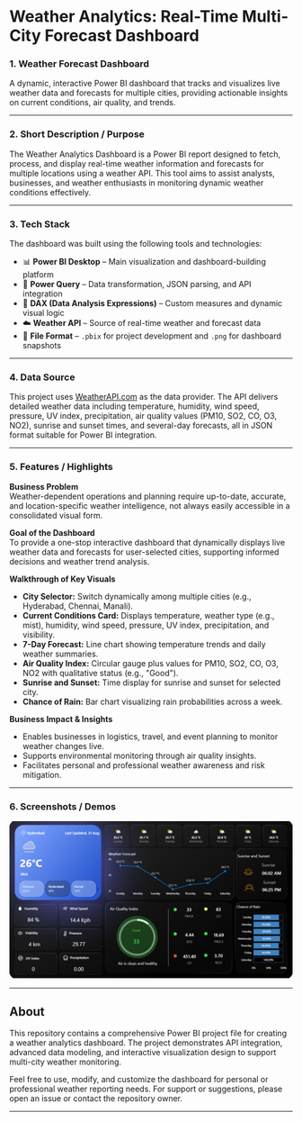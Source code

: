 # Weather Analytics: Real-Time Multi-City Forecast Dashboard

### 1. Weather Forecast Dashboard 
A dynamic, interactive Power BI dashboard that tracks and visualizes live weather data and forecasts for multiple cities, providing actionable insights on current conditions, air quality, and trends.

---

### 2. Short Description / Purpose
The Weather Analytics Dashboard is a Power BI report designed to fetch, process, and display real-time weather information and forecasts for multiple locations using a weather API. This tool aims to assist analysts, businesses, and weather enthusiasts in monitoring dynamic weather conditions effectively.

---

### 3. Tech Stack
The dashboard was built using the following tools and technologies:  
- 📊 **Power BI Desktop** – Main visualization and dashboard-building platform  
- 📂 **Power Query** – Data transformation, JSON parsing, and API integration  
- 🧠 **DAX (Data Analysis Expressions)** – Custom measures and dynamic visual logic  
- ☁️ **Weather API** – Source of real-time weather and forecast data  
- 📁 **File Format** – `.pbix` for project development and `.png` for dashboard snapshots  

---

### 4. Data Source
This project uses [WeatherAPI.com](https://www.weatherapi.com/) as the data provider. The API delivers detailed weather data including temperature, humidity, wind speed, pressure, UV index, precipitation, air quality values (PM10, SO2, CO, O3, NO2), sunrise and sunset times, and several-day forecasts, all in JSON format suitable for Power BI integration.

---

### 5. Features / Highlights

**Business Problem**  
Weather-dependent operations and planning require up-to-date, accurate, and location-specific weather intelligence, not always easily accessible in a consolidated visual form.

**Goal of the Dashboard**  
To provide a one-stop interactive dashboard that dynamically displays live weather data and forecasts for user-selected cities, supporting informed decisions and weather trend analysis.

**Walkthrough of Key Visuals**  
- **City Selector:** Switch dynamically among multiple cities (e.g., Hyderabad, Chennai, Manali).  
- **Current Conditions Card:** Displays temperature, weather type (e.g., mist), humidity, wind speed, pressure, UV index, precipitation, and visibility.  
- **7-Day Forecast:** Line chart showing temperature trends and daily weather summaries.  
- **Air Quality Index:** Circular gauge plus values for PM10, SO2, CO, O3, NO2 with qualitative status (e.g., "Good").  
- **Sunrise and Sunset:** Time display for sunrise and sunset for selected city.  
- **Chance of Rain:** Bar chart visualizing rain probabilities across a week.  

**Business Impact & Insights**  
- Enables businesses in logistics, travel, and event planning to monitor weather changes live.  
- Supports environmental monitoring through air quality insights.  
- Facilitates personal and professional weather awareness and risk mitigation.

---

### 6. Screenshots / Demos

![Weather Dashboard Main Screenshot](https://raw.githubusercontent.com/Npps1997/Weather-Forecast-Dashboard/main/weather.PNG)

---

## About

This repository contains a comprehensive Power BI project file for creating a weather analytics dashboard. The project demonstrates API integration, advanced data modeling, and interactive visualization design to support multi-city weather monitoring.

Feel free to use, modify, and customize the dashboard for personal or professional weather reporting needs. For support or suggestions, please open an issue or contact the repository owner.

---

